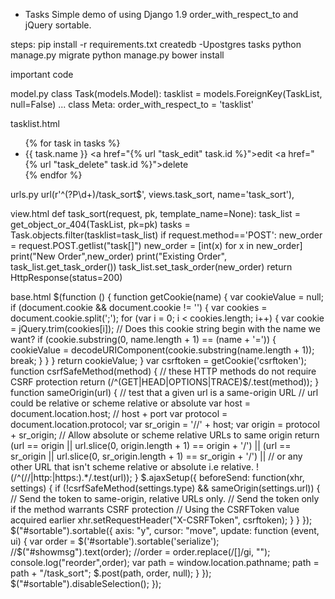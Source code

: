 * Tasks
Simple demo of using Django 1.9 order_with_respect_to and jQuery sortable.

steps:
pip install -r requirements.txt
createdb -Upostgres tasks
python manage.py migrate
python manage.py bower install

important code

model.py
    class Task(models.Model):
        tasklist = models.ForeignKey(TaskList, null=False)
    ...
        class Meta:
            order_with_respect_to = 'tasklist'

tasklist.html
    <ul id="sortable">
        {% for task in tasks %}
        <li id="task_{{task.id}}"><i class="fa fa-sort"></i> {{ task.name }}
        <a href="{% url "task_edit" task.id %}">edit</a>
        <a href="{% url "task_delete" task.id %}">delete</a>
        </li>
        {% endfor %}
    </ul>

urls.py
    url(r'^(?P<pk>\d+)/task_sort$', views.task_sort, name='task_sort'),

view.html
    def task_sort(request, pk, template_name=None):
        task_list = get_object_or_404(TaskList, pk=pk)
        tasks = Task.objects.filter(tasklist=task_list)
        if request.method=='POST':
            new_order = request.POST.getlist("task[]")
            new_order = [int(x) for x in new_order]
            print("New Order",new_order)
            print("Existing Order", task_list.get_task_order())
            task_list.set_task_order(new_order)
        return HttpResponse(status=200)

base.html
    $(function () {
        function getCookie(name) {
            var cookieValue = null;
            if (document.cookie && document.cookie != '') {
                var cookies = document.cookie.split(';');
                for (var i = 0; i < cookies.length; i++) {
                    var cookie = jQuery.trim(cookies[i]);
                    // Does this cookie string begin with the name we want?
                    if (cookie.substring(0, name.length + 1) == (name + '=')) {
                        cookieValue = decodeURIComponent(cookie.substring(name.length + 1));
                        break;
                    }
                }
            }
            return cookieValue;
        }
        var csrftoken = getCookie('csrftoken');
        function csrfSafeMethod(method) {
            // these HTTP methods do not require CSRF protection
            return (/^(GET|HEAD|OPTIONS|TRACE)$/.test(method));
        }
        function sameOrigin(url) {
            // test that a given url is a same-origin URL
            // url could be relative or scheme relative or absolute
            var host = document.location.host; // host + port
            var protocol = document.location.protocol;
            var sr_origin = '//' + host;
            var origin = protocol + sr_origin;
            // Allow absolute or scheme relative URLs to same origin
            return (url == origin || url.slice(0, origin.length + 1) == origin + '/') ||
                (url == sr_origin || url.slice(0, sr_origin.length + 1) == sr_origin + '/') ||
                // or any other URL that isn't scheme relative or absolute i.e relative.
                !(/^(\/\/|http:|https:).*/.test(url));
        }
        $.ajaxSetup({
            beforeSend: function(xhr, settings) {
                if (!csrfSafeMethod(settings.type) && sameOrigin(settings.url)) {
                    // Send the token to same-origin, relative URLs only.
                    // Send the token only if the method warrants CSRF protection
                    // Using the CSRFToken value acquired earlier
                    xhr.setRequestHeader("X-CSRFToken", csrftoken);
                }
            }
        });
        $("#sortable").sortable({
            axis: "y",
            cursor: "move",
            update: function (event, ui) {
                var order = $('#sortable').sortable('serialize');
                //$("#showmsg").text(order);
                //order = order.replace(/\[\]/gi, "");
                console.log("reorder",order);
                var path = window.location.pathname;
                path = path + "/task_sort";
                $.post(path, order, null);
            }
        });
        $("#sortable").disableSelection();
    });